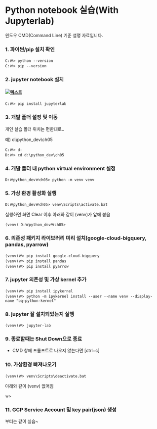 # Python notebook 실습(With Jupyterlab)

윈도우 CMD(Command Line) 기준 설명 자료입니다.

### 1. 파이썬/pip 설치 확인

```CMD
C:￦> python --version
C:￦> pip --version
```

### 2. jupyter notebook 설치
#### [![텍스트](https://jupyter.org/assets/logos/rectanglelogo-greytext-orangebody-greymoons.svg)](https://jupyter.org/install)

```CMD
C:￦> pip install jupyterlab 
```

### 3. 개발 폴더 설정 및 이동

개인 실습 폴더 위치는 편한대로..

예) d:\python_dev\ch05

```CMD
C:￦> d:
D:￦> cd d:\python_dev\ch05
```

### 4. 개발 폴더 내 python virtual environment 설정

```CMD
D:￦python_dev￦ch05> python -m venv venv
```

### 5. 가상 환경 활성화 실행

```CMD
D:￦python_dev￦ch05> venv\Scripts\activate.bat
```

실행하면 화면 Clear 이후 아래와 같이 (venv)가 앞에 붙음

```CMD
(venv) D:￦python_dev￦ch05>
```

### 6. 의존성 패키지 라이브러리 미리 설치(google-cloud-bigquery, pandas, pyarrow)

```CMD
(venv)￦> pip install google-cloud-bigquery
(venv)￦> pip install pandas
(venv)￦> pip install pyarrow
```

### 7. jupyter 의존성 및 가상 kernel 추가

```CMD
(venv)￦> pip install ipykernel
(venv)￦> python -m ipykernel install --user --name venv --display-name "bq-python-kernel"
```

### 8. jupyter 잘 설치되었는지 실행

```CMD
(venv)￦> jupyter-lab
```

### 9. 종료할때는 Shut Down으로 종료

 - CMD 창에 프롬프트로 나오지 않는다면 [ctrl+c]

### 10. 가상환경 빠져나오기

```CMD
(venv)￦> venv\Scripts\deactivate.bat
```

아래와 같이 (venv) 없어짐

```CMD
￦>
```

### 11. GCP Service Account 및 key pair(json) 생성

부터는 같이 실습~
